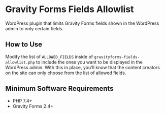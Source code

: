 # Gravity Forms Fields Allowlist

WordPress plugin that limits Gravity Forms fields shown in the WordPress admin to only certain fields.

## How to Use

Modify the list of `ALLOWED_FIELDS` inside of `gravityforms-fields-allowlist.php` to include the ones you want to be displayed in the WordPress admin. With this in place, you'll know that the content creators on the site can only choose from the list of allowed fields.

## Minimum Software Requirements

- PHP 7.4+
- Gravity Forms 2.4+

